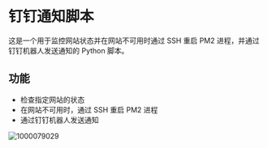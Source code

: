 # 钉钉通知脚本

这是一个用于监控网站状态并在网站不可用时通过 SSH 重启 PM2 进程，并通过钉钉机器人发送通知的 Python 脚本。

## 功能

- 检查指定网站的状态
- 在网站不可用时，通过 SSH 重启 PM2 进程
- 通过钉钉机器人发送通知

![1000079029](https://github.com/user-attachments/assets/768ba021-10ba-4f82-82af-e52e35140fd7)
